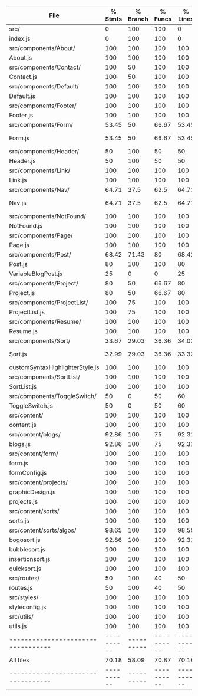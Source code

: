 File                              |  % Stmts | % Branch |  % Funcs |  % Lines |Uncovered Lines |
----------------------------------|----------|----------|----------|----------|----------------|
 src/                             |        0 |      100 |      100 |        0 |                |
  index.js                        |        0 |      100 |      100 |        0 |              5 |
 src/components/About/            |      100 |      100 |      100 |      100 |                |
  About.js                        |      100 |      100 |      100 |      100 |                |
 src/components/Contact/          |      100 |       50 |      100 |      100 |                |
  Contact.js                      |      100 |       50 |      100 |      100 |                |
 src/components/Default/          |      100 |      100 |      100 |      100 |                |
  Default.js                      |      100 |      100 |      100 |      100 |                |
 src/components/Footer/           |      100 |      100 |      100 |      100 |                |
  Footer.js                       |      100 |      100 |      100 |      100 |                |
 src/components/Form/             |    53.45 |       50 |    66.67 |    53.45 |                |
  Form.js                         |    53.45 |       50 |    66.67 |    53.45 |... 100,105,125 |
 src/components/Header/           |       50 |      100 |       50 |       50 |                |
  Header.js                       |       50 |      100 |       50 |       50 |             18 |
 src/components/Link/             |      100 |      100 |      100 |      100 |                |
  Link.js                         |      100 |      100 |      100 |      100 |                |
 src/components/Nav/              |    64.71 |     37.5 |     62.5 |    64.71 |                |
  Nav.js                          |    64.71 |     37.5 |     62.5 |    64.71 |... 21,23,27,49 |
 src/components/NotFound/         |      100 |      100 |      100 |      100 |                |
  NotFound.js                     |      100 |      100 |      100 |      100 |                |
 src/components/Page/             |      100 |      100 |      100 |      100 |                |
  Page.js                         |      100 |      100 |      100 |      100 |                |
 src/components/Post/             |    68.42 |    71.43 |       80 |    68.42 |                |
  Post.js                         |       80 |      100 |      100 |       80 |       16,17,19 |
  VariableBlogPost.js             |       25 |        0 |        0 |       25 |          7,8,9 |
 src/components/Project/          |       80 |       50 |    66.67 |       80 |                |
  Project.js                      |       80 |       50 |    66.67 |       80 |          16,77 |
 src/components/ProjectList/      |      100 |       75 |      100 |      100 |                |
  ProjectList.js                  |      100 |       75 |      100 |      100 |                |
 src/components/Resume/           |      100 |      100 |      100 |      100 |                |
  Resume.js                       |      100 |      100 |      100 |      100 |                |
 src/components/Sort/             |    33.67 |    29.03 |    36.36 |    34.02 |                |
  Sort.js                         |    32.99 |    29.03 |    36.36 |    33.33 |... 182,183,184 |
  customSyntaxHighlighterStyle.js |      100 |      100 |      100 |      100 |                |
 src/components/SortList/         |      100 |      100 |      100 |      100 |                |
  SortList.js                     |      100 |      100 |      100 |      100 |                |
 src/components/ToggleSwitch/     |       50 |        0 |       50 |       60 |                |
  ToggleSwitch.js                 |       50 |        0 |       50 |       60 |           9,12 |
 src/content/                     |      100 |      100 |      100 |      100 |                |
  content.js                      |      100 |      100 |      100 |      100 |                |
 src/content/blogs/               |    92.86 |      100 |       75 |    92.31 |                |
  blogs.js                        |    92.86 |      100 |       75 |    92.31 |             74 |
 src/content/form/                |      100 |      100 |      100 |      100 |                |
  form.js                         |      100 |      100 |      100 |      100 |                |
  formConfig.js                   |      100 |      100 |      100 |      100 |                |
 src/content/projects/            |      100 |      100 |      100 |      100 |                |
  graphicDesign.js                |      100 |      100 |      100 |      100 |                |
  projects.js                     |      100 |      100 |      100 |      100 |                |
 src/content/sorts/               |      100 |      100 |      100 |      100 |                |
  sorts.js                        |      100 |      100 |      100 |      100 |                |
 src/content/sorts/algos/         |    98.65 |      100 |      100 |    98.59 |                |
  bogosort.js                     |    92.86 |      100 |      100 |    92.31 |             17 |
  bubblesort.js                   |      100 |      100 |      100 |      100 |                |
  insertionsort.js                |      100 |      100 |      100 |      100 |                |
  quicksort.js                    |      100 |      100 |      100 |      100 |                |
 src/routes/                      |       50 |      100 |       40 |       50 |                |
  routes.js                       |       50 |      100 |       40 |       50 |       47,64,80 |
 src/styles/                      |      100 |      100 |      100 |      100 |                |
  styleconfig.js                  |      100 |      100 |      100 |      100 |                |
 src/utils/                       |      100 |      100 |      100 |      100 |                |
  utils.js                        |      100 |      100 |      100 |      100 |                |
----------------------------------|----------|----------|----------|----------|----------------|
All files                         |    70.18 |    58.09 |    70.87 |    70.16 |                |
----------------------------------|----------|----------|----------|----------|----------------|

